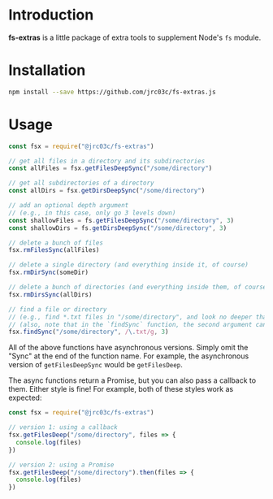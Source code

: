 # Introduction

**fs-extras** is a little package of extra tools to supplement Node's `fs` module.

# Installation

```bash
npm install --save https://github.com/jrc03c/fs-extras.js
```

# Usage

```js
const fsx = require("@jrc03c/fs-extras")

// get all files in a directory and its subdirectories
const allFiles = fsx.getFilesDeepSync("/some/directory")

// get all subdirectories of a directory
const allDirs = fsx.getDirsDeepSync("/some/directory")

// add an optional depth argument
// (e.g., in this case, only go 3 levels down)
const shallowFiles = fs.getFilesDeepSync("/some/directory", 3)
const shallowDirs = fs.getDirsDeepSync("/some/directory", 3)

// delete a bunch of files
fsx.rmFilesSync(allFiles)

// delete a single directory (and everything inside it, of course)
fsx.rmDirSync(someDir)

// delete a bunch of directories (and everything inside them, of course)
fsx.rmDirsSync(allDirs)

// find a file or directory
// (e.g., find *.txt files in "/some/directory", and look no deeper than 3 levels down)
// (also, note that in the `findSync` function, the second argument can be a regular expression, a string, or a function!)
fsx.findSync("/some/directory", /\.txt/g, 3)
```

All of the above functions have asynchronous versions. Simply omit the "Sync" at the end of the function name. For example, the asynchronous version of `getFilesDeepSync` would be `getFilesDeep`.

The async functions return a Promise, but you can also pass a callback to them. Either style is fine! For example, both of these styles work as expected:

```js
const fsx = require("@jrc03c/fs-extras")

// version 1: using a callback
fsx.getFilesDeep("/some/directory", files => {
  console.log(files)
})

// version 2: using a Promise
fsx.getFilesDeep("/some/directory").then(files => {
  console.log(files)
})
```
